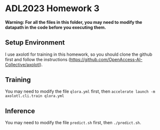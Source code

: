 # ADL2023 Homework 3

#### Warning: For all the files in this folder, you may need to modify the datapath in the code before you executing them.

## Setup Environment
I use axolotl for training in this homework, so you should clone the github first and follow the instructions (https://github.com/OpenAccess-AI-Collective/axolotl).

## Training
You may need to modify the file `qlora.yml` first, then
`accelerate launch -m axolotl.cli.train qlora.yml`

## Inference
You may need to modify the file `predict.sh` first, then `./predict.sh`.


